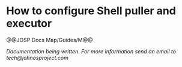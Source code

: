 # How to configure Shell puller and executor

@@JOSP Docs Map/Guides/M@@

_Documentation being written.
For more information send an email to tech@johnosproject.com_

